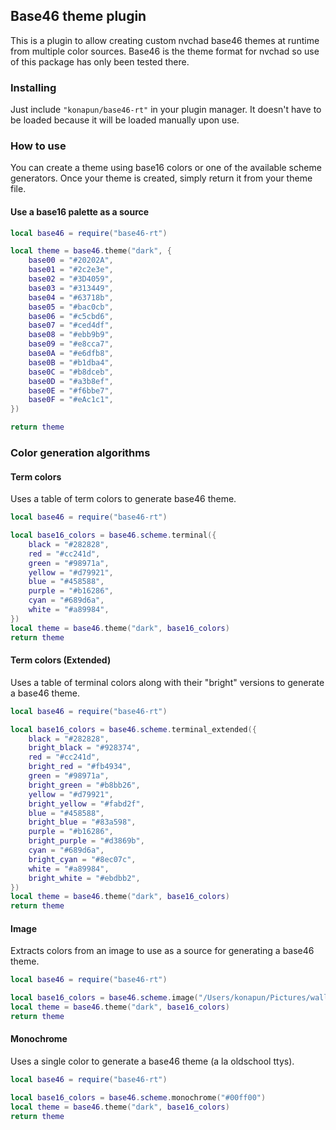 ## Base46 theme plugin
This is a plugin to allow creating custom nvchad base46 themes at runtime from multiple color sources. Base46 is the theme format for nvchad so use of this package has only been tested there.

### Installing
Just include `"konapun/base46-rt"` in your plugin manager. It doesn't have to be loaded because it will be loaded manually upon use. 

### How to use
You can create a theme using base16 colors or one of the available scheme generators. Once your theme is created, simply return it from your theme file.

#### Use a base16 palette as a source
```lua
local base46 = require("base46-rt")

local theme = base46.theme("dark", {
    base00 = "#20202A",
    base01 = "#2c2e3e",
    base02 = "#3D4059",
    base03 = "#313449",
    base04 = "#63718b",
    base05 = "#bac0cb",
    base06 = "#c5cbd6",
    base07 = "#ced4df",
    base08 = "#ebb9b9",
    base09 = "#e8cca7",
    base0A = "#e6dfb8",
    base0B = "#b1dba4",
    base0C = "#b8dceb",
    base0D = "#a3b8ef",
    base0E = "#f6bbe7",
    base0F = "#eAc1c1",
})

return theme
```

### Color generation algorithms
#### Term colors 
Uses a table of term colors to generate base46 theme.

```lua
local base46 = require("base46-rt")

local base16_colors = base46.scheme.terminal({
    black = "#282828",
    red = "#cc241d",
    green = "#98971a",
    yellow = "#d79921",
    blue = "#458588",
    purple = "#b16286",
    cyan = "#689d6a",
    white = "#a89984",
})
local theme = base46.theme("dark", base16_colors)
return theme
```

#### Term colors (Extended)
Uses a table of terminal colors along with their "bright" versions to generate a base46 theme.

```lua
local base46 = require("base46-rt")

local base16_colors = base46.scheme.terminal_extended({
    black = "#282828",
    bright_black = "#928374",
    red = "#cc241d",
    bright_red = "#fb4934",
    green = "#98971a",
    bright_green = "#b8bb26",
    yellow = "#d79921",
    bright_yellow = "#fabd2f",
    blue = "#458588",
    bright_blue = "#83a598",
    purple = "#b16286",
    bright_purple = "#d3869b",
    cyan = "#689d6a",
    bright_cyan = "#8ec07c",
    white = "#a89984",
    bright_white = "#ebdbb2",
})
local theme = base46.theme("dark", base16_colors)
return theme
```

#### Image
Extracts colors from an image to use as a source for generating a base46 theme.

```lua
local base46 = require("base46-rt")

local base16_colors = base46.scheme.image("/Users/konapun/Pictures/wallpaper/my-image.png")
local theme = base46.theme("dark", base16_colors)
return theme
```

#### Monochrome
Uses a single color to generate a base46 theme (a la oldschool ttys).

```lua
local base46 = require("base46-rt")

local base16_colors = base46.scheme.monochrome("#00ff00")
local theme = base46.theme("dark", base16_colors)
return theme
```
